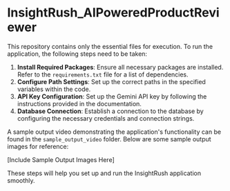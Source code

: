 # InsightRush_AIPoweredProductReviewer

This repository contains only the essential files for execution. To run the application, the following steps need to be taken:

1. **Install Required Packages**: Ensure all necessary packages are installed. Refer to the `requirements.txt` file for a list of dependencies.
2. **Configure Path Settings**: Set up the correct paths in the specified variables within the code.
3. **API Key Configuration**: Set up the Gemini API key by following the instructions provided in the documentation.
4. **Database Connection**: Establish a connection to the database by configuring the necessary credentials and connection strings.

A sample output video demonstrating the application's functionality can be found in the `sample_output_video` folder. Below are some sample output images for reference:

[Include Sample Output Images Here]

These steps will help you set up and run the InsightRush application smoothly.
